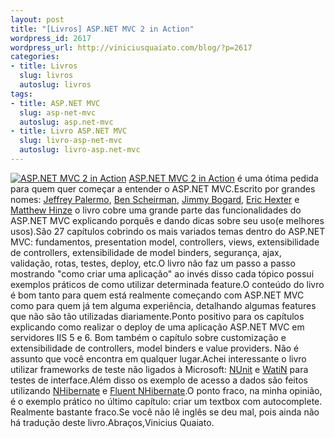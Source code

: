 ```yaml
--- 
layout: post
title: "[Livros] ASP.NET MVC 2 in Action"
wordpress_id: 2617
wordpress_url: http://viniciusquaiato.com/blog/?p=2617
categories: 
- title: Livros
  slug: livros
  autoslug: livros
tags: 
- title: ASP.NET MVC
  slug: asp-net-mvc
  autoslug: asp.net-mvc
- title: Livro ASP.NET MVC
  slug: livro-asp-net-mvc
  autoslug: livro-asp.net-mvc
---
```

[![](http://ecx.images-amazon.com/images/I/517UT4WjtVL._BO2,204,203,200_PIsitb-sticker-arrow-click,TopRight,35,-76_AA300_SH20_OU01_.jpg "ASP.NET MVC 2 in Action")](http://www.amazon.com/gp/product/193518279X/ref=s9_simh_gw_p14_d0_i1?pf_rd_m=ATVPDKIKX0DER&pf_rd_s=center-2&pf_rd_r=1NEEQ9XSQGHRDJ73Y20W&pf_rd_t=101&pf_rd_p=470938631&pf_rd_i=507846) [ASP.NET MVC 2 in Action](http://www.manning.com/palermo2/) é uma ótima pedida para quem quer começar a entender o ASP.NET MVC.Escrito por grandes nomes: [Jeffrey Palermo](http://www.jeffreypalermo.com/), [Ben Scheirman](http://flux88.com/), [Jimmy Bogard](http://www.lostechies.com/blogs/jimmy_bogard/default.aspx), [Eric Hexter](http://www.lostechies.com/blogs/hex/about.aspx) e [Matthew Hinze](http://mhinze.com/) o livro cobre uma grande parte das funcionalidades do ASP.NET MVC explicando porquês e dando dicas sobre seu uso(e melhores usos).São 27 capítulos cobrindo os mais variados temas dentro do ASP.NET MVC: fundamentos, presentation model, controllers, views, extensibilidade de controllers, extensibilidade de model binders, segurança, ajax, validação, rotas, testes, deploy, etc.O livro não faz um passo a passo mostrando "como criar uma aplicação" ao invés disso cada tópico possui exemplos práticos de como utilizar determinada feature.O conteúdo do livro é bom tanto para quem está realmente começando com ASP.NET MVC como para quem já tem alguma experiência, detalhando algumas features que não são tão utilizadas diariamente.Ponto positivo para os capítulos explicando como realizar o deploy de uma aplicação ASP.NET MVC em servidores IIS 5 e 6. Bom também o capítulo sobre customização e extensibilidade de controllers, model binders e value providers. Não é assunto que você encontra em qualquer lugar.Achei interessante o livro utilizar frameworks de teste não ligados à Microsoft: [NUnit](http://www.nunit.org/) e [WatiN](http://watin.sourceforge.net/) para testes de interface.Além disso os exemplo de acesso a dados são feitos utilizando [NHibernate](http://www.nhforge.org/) e [Fluent NHibernate](http://fluentnhibernate.org/).O ponto fraco, na minha opinião, é o exemplo prático no último capítulo: criar um textbox com autocomplete. Realmente bastante fraco.Se você não lê inglês se deu mal, pois ainda não há tradução deste livro.Abraços,Vinicius Quaiato.
